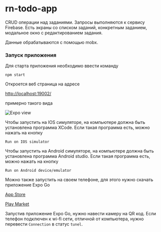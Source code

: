 # rn-todo-app

CRUD операции над заданиями. Запросы выполняются к сервису Firebase. Есть экраны со списком заданий, конкретным заданием, модальное окно с редактированием задания.

Данные обрабатываются с помощью mobx.

### Запуск приложения

Для старта приложения необходимо ввести команду

```npm start```

Откроется веб страница на адресе

[http://localhost:19002/](http://localhost:19002/)

примерно такого вида

![Expo view](assets/expo-view.png)

Чтобы запустить на IOS симуляторе, на компьютере должна быть установлена программа XCode. Если такая программа есть, можно нажать на кнопку

```Run on IOS simulator```

Чтобы запустить на Android симуляторе, на компьютере должна быть установлена программа Android studio. Если такая программа есть, можно нажать на кнопку

```Run on Android device/emulator```

Можно также запустить на своем телефоне, для этого нужно скачать приложение Expo Go

[App Store](https://apps.apple.com/app/expo-client/id982107779)

[Play Market](https://play.google.com/store/apps/details?id=host.exp.exponent)

Запустив приложение Expo Go, нужно навести камеру на QR код. Если телефон подключен к wi-fi сети, отличной от компьютера,
нужно перевести ```Connection``` в статус ```tunel```.
